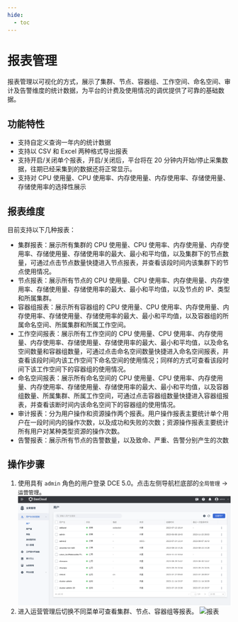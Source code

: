 ```yaml
---
hide:
  - toc
---
```


# 报表管理

报表管理以可视化的方式，展示了集群、节点、容器组、工作空间、命名空间、审计及告警维度的统计数据，为平台的计费及使用情况的调优提供了可靠的基础数据。


## 功能特性

- 支持自定义查询一年内的统计数据
- 支持以 CSV 和 Excel 两种格式导出报表
- 支持开启/关闭单个报表，开启/关闭后，平台将在 20 分钟内开始/停止采集数据，往期已经采集到的数据还将正常显示。
- 支持对 CPU 使用量、CPU 使用率、内存使用量、内存使用率、存储使用量、存储使用率的选择性展示

## 报表维度

目前支持以下几种报表：

- 集群报表：展示所有集群的 CPU 使用量、CPU 使用率、内存使用量、内存使用率、存储使用量、存储使用率的最大、最小和平均值，以及集群下的节点数量，可通过点击节点数量快捷进入节点报表，并查看该段时间内该集群下的节点使用情况。
- 节点报表：展示所有节点的 CPU 使用量、CPU 使用率、内存使用量、内存使用率、存储使用量、存储使用率的最大、最小和平均值，以及节点的 IP、类型和所属集群。
- 容器组报表：展示所有容器组的 CPU 使用量、CPU 使用率、内存使用量、内存使用率、存储使用量、存储使用率的最大、最小和平均值，以及容器组的所属命名空间、所属集群和所属工作空间。
- 工作空间报表：展示所有工作空间的 CPU 使用量、CPU 使用率、内存使用量、内存使用率、存储使用量、存储使用率的最大、最小和平均值，以及命名空间数量和容器组数量，可通过点击命名空间数量快捷进入命名空间报表，并查看该段时间内该工作空间下命名空间的使用情况；同样的方式可查看该段时间下该工作空间下的容器组的使用情况。
- 命名空间报表：展示所有命名空间的 CPU 使用量、CPU 使用率、内存使用量、内存使用率、存储使用量、存储使用率的最大、最小和平均值，以及容器组数量、所属集群、所属工作空间，可通过点击容器组数量快捷进入容器组报表，并查看该断时间内该命名空间下的容器组的使用情况。
- 审计报表：分为用户操作和资源操作两个报表。用户操作报表主要统计单个用户在一段时间内的操作次数，以及成功和失败的次数；资源操作报表主要统计所有用户对某种类型资源的操作次数。
- 告警报表：展示所有节点的告警数量，以及致命、严重、告警分别产生的次数

## 操作步骤

1. 使用具有 `admin` 角色的用户登录 DCE 5.0。点击左侧导航栏底部的`全局管理` -> `运营管理`。
![报表管理](../../images/gmagpiereport.png)
2. 进入运营管理后切换不同菜单可查看集群、节点、容器组等报表。
![报表](https://docs.daocloud.io/daocloud-docs-images/docs/zh/docs/ghippo/images/report01.png)